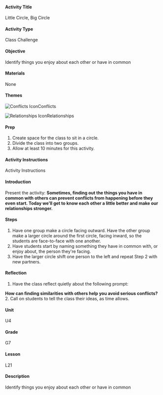 #### Activity Title
Little Circle, Big Circle
#### Activity Type
Class Challenge
#### Objective
Identify things you enjoy about each other or have in common
#### Materials
None
#### Themes
![Conflicts Icon](http://v5cmservice.secondstep.org/MS3TP_IMAGES/SKILLS/SKILLS_SMALL_IMAGES/conflicts-sm.png)Conflicts
 
![Relationships Icon](http://v5cmservice.secondstep.org/MS3TP_IMAGES/SKILLS/SKILLS_SMALL_IMAGES/relationships-sm.png)Relationships
 

#### Prep
1. Create space for the class to sit in a circle.
2. Divide the class into two groups.
3. Allow at least 10 minutes for this activity.

#### Activity Instructions
Activity Instructions
#### Introduction
Present the activity: **Sometimes, finding out the things you have in common with others can prevent conflicts from happening before they even start. Today we'll get to know each other a little better and make our relationships stronger.**
#### Steps
1. Have one group make a circle facing outward. Have the other group make a larger circle around the first circle, facing inward, so the students are face-to-face with one another.
2. Have students start by naming something they have in common with, or enjoy about, the person they're facing.
3. Have the larger circle shift one person to the left and repeat Step 2 with new partners.

#### Reflection
1. Have the class reflect quietly about the following prompt:

**How can finding similarities with others help you avoid serious conflicts?**
2. Call on students to tell the class their ideas, as time allows.

#### Unit
U4
#### Grade
G7
#### Lesson
L21
#### Description
Identify things you enjoy about each other or have in common
